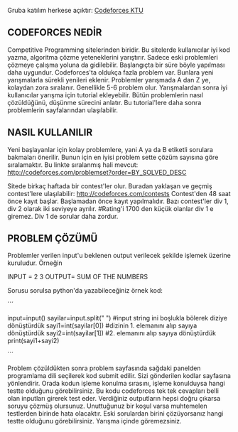 Gruba katılım herkese açıktır:
[Codeforces KTU](https://t.me/joinchat/EcDDtBG_-clI-BjRmrE60A)
## CODEFORCES NEDİR

Competitive Programming sitelerinden biridir. Bu sitelerde kullanıcılar iyi kod yazma, algoritma çözme yeteneklerini yarıştırır.
Sadece eski problemleri çözmeye çalışma yoluna da gidilebilir. Başlangıçta bir süre böyle yapılması daha uygundur. 
Codeforces'ta oldukça fazla problem var. Bunlara yeni yarışmalarla sürekli yenileri eklenir. 
Problemler yarışmada A dan Z ye, kolaydan zora sıralanır. Genellikle 5-6 problem olur. 
Yarışmalardan sonra iyi kullanıcılar yarışma için tutorial ekleyebilir. Bütün problemlerin nasıl çözüldüğünü, düşünme sürecini anlatır. Bu tutorial'lere daha sonra problemlerin sayfalarından ulaşılabilir.

## NASIL KULLANILIR

Yeni başlayanlar için kolay problemlere, yani A ya da B etiketli sorulara bakmaları önerilir. Bunun için en iyisi problem sette çözüm sayısına göre sıralamaktır. Bu linkte sıralanmış hali mevcut: http://codeforces.com/problemset?order=BY_SOLVED_DESC

Sitede birkaç haftada bir contest'ler olur. Buradan yaklaşan ve geçmiş contest'lere ulaşılabilir: http://codeforces.com/contests
Contest'den 48 saat önce kayıt başlar. Başlamadan önce kayıt yapılmalıdır. Bazı contest'ler div 1, div 2 olarak iki seviyeye ayrılır. #Rating'i 1700 den küçük olanlar div 1 e giremez. Div 1 de sorular daha zordur.

## PROBLEM ÇÖZÜMÜ

Problemler verilen input'u beklenen output verilecek şekilde işlemek üzerine kuruludur. Örneğin

INPUT = 2 3
OUTPUT= SUM OF THE NUMBERS

Sorusu sorulsa python'da yazabileceğiniz örnek kod:

´´´

input=input()
sayilar=input.split(" ") #input string ini boşlukla bölerek diziye dönüştürdük
sayi1=int(sayilar[0]) #dizinin 1. elemanını alıp sayıya dönüştürdük
sayi2=int(sayilar[1]) #2. elemanını alıp sayıya dönüştürdük
print(sayi1+sayi2)

´´´

Problem çözüldükten sonra problem sayfasında sağdaki panelden programlama dili seçilerek kod submit edilir. Sizi gönderilen kodlar sayfasına yönlendirir. Orada kodun işleme konulma sırasını, işleme konulduysa hangi testte olduğunu görebilirsiniz.
Bu kodu codeforces tek tek cevapları belli olan inputları girerek test eder. Verdiğiniz outputların hepsi doğru çıkarsa soruyu çözmüş olursunuz. Unuttuğunuz bir koşul varsa muhtemelen testlerden birinde hata olacaktır. Eski sorulardan birini çözüyorsanız hangi testte olduğunu görebilirsiniz. Yarışma içinde göremezsiniz.
